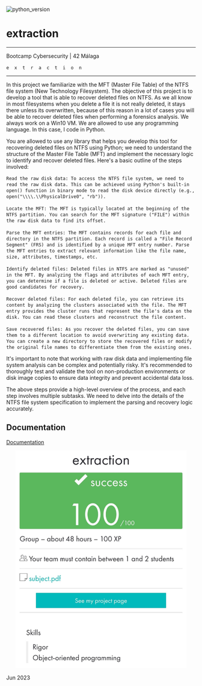 ![ [python_version](https://img.shields.io/badge/python-3.9%20%7C%203.10-blue) ](https://img.shields.io/badge/python-3.9%20%7C%203.10-blue)
# extraction

_____________________________________
 Bootcamp Cybersecurity | 42 Málaga
 
    e  x  t  r  a  c  t  i  o  n
_____________________________________


In this project we familiarize with the MFT (Master File Table) of the NTFS file system (New Technology Filesystem). The objective of this project is to develop a tool that is able to recover deleted files on NTFS. As we all know in most filesystems when you delete a file it is not really deleted, it stays there unless its overwritten, because of this reason in a lot of cases you will be able to recover deleted files when performing a forensics analysis. We always work on a Win10 VM. We are allowed to use any programming language. In this case, I code in Python.

You are allowed to use any library that helps you develop this tool for recovering deleted files on NTFS using Python; we need to understand the structure of the Master File Table (MFT) and implement the necessary logic to identify and recover deleted files. Here's a basic outline of the steps involved:

    Read the raw disk data: To access the NTFS file system, we need to read the raw disk data. This can be achieved using Python's built-in open() function in binary mode to read the disk device directly (e.g., open("\\\\.\\PhysicalDrive0", "rb")).

    Locate the MFT: The MFT is typically located at the beginning of the NTFS partition. You can search for the MFT signature ("FILE") within the raw disk data to find its offset.

    Parse the MFT entries: The MFT contains records for each file and directory in the NTFS partition. Each record is called a "File Record Segment" (FRS) and is identified by a unique MFT entry number. Parse the MFT entries to extract relevant information like the file name, size, attributes, timestamps, etc.

    Identify deleted files: Deleted files in NTFS are marked as "unused" in the MFT. By analyzing the flags and attributes of each MFT entry, you can determine if a file is deleted or active. Deleted files are good candidates for recovery.

    Recover deleted files: For each deleted file, you can retrieve its content by analyzing the clusters associated with the file. The MFT entry provides the cluster runs that represent the file's data on the disk. You can read these clusters and reconstruct the file content.

    Save recovered files: As you recover the deleted files, you can save them to a different location to avoid overwriting any existing data. You can create a new directory to store the recovered files or modify the original file names to differentiate them from the existing ones.

It's important to note that working with raw disk data and implementing file system analysis can be complex and potentially risky. It's recommended to thoroughly test and validate the tool on non-production environments or disk image copies to ensure data integrity and prevent accidental data loss.

The above steps provide a high-level overview of the process, and each step involves multiple subtasks. We need to delve into the details of the NTFS file system specification to implement the parsing and recovery logic accurately.


## Documentation

[Documentation](http://dubeyko.com/development/FileSystems/NTFS/ntfsdoc.pdf)

<p align="center"> <img src="./extraction.jpeg" alt="image" width="456"/> </p>

Jun 2023
